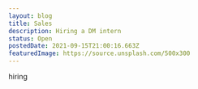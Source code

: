 ```yaml
---
layout: blog
title: Sales
description: Hiring a DM intern
status: Open
postedDate: 2021-09-15T21:00:16.663Z
featuredImage: https://source.unsplash.com/500x300
---
```

hiring